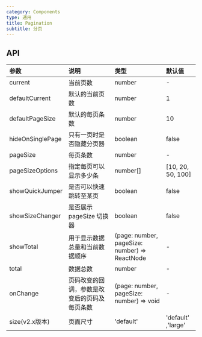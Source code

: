 ```yaml
---
category: Components
type: 通用
title: Pagination
subtitle: 分页
---
```



## API

| 参数             | 说明                                         | 类型                                          | 默认值              |
| :--------------- | :------------------------------------------- | :-------------------------------------------- | :------------------ |
| current          | 当前页数                                     | number                                        | -                   |
| defaultCurrent   | 默认的当前页数                               | number                                        | 1                   |
| defaultPageSize  | 默认的每页条数                               | number                                        | 10                  |
| hideOnSinglePage | 只有一页时是否隐藏分页器                     | boolean                                       | false               |
| pageSize         | 每页条数                                     | number                                        | -                   |
| pageSizeOptions  | 指定每页可以显示多少条                       | number\[\]                                    | \[10, 20, 50, 100\] |
| showQuickJumper  | 是否可以快速跳转至某页                       | boolean                                       | false               |
| showSizeChanger  | 是否展示 pageSize 切换器                     | boolean                                       | false               |
| showTotal        | 用于显示数据总量和当前数据顺序               | (page: number, pageSize: number) => ReactNode | -                   |
| total            | 数据总数                                     | number                                        | -                   |
| onChange         | 页码改变的回调，参数是改变后的页码及每页条数 | (page: number, pageSize: number) => void      | -                   |
|size(v2.x版本)              | 页面尺寸               | 'default'         | 'default' ,'large'|'default| -|
